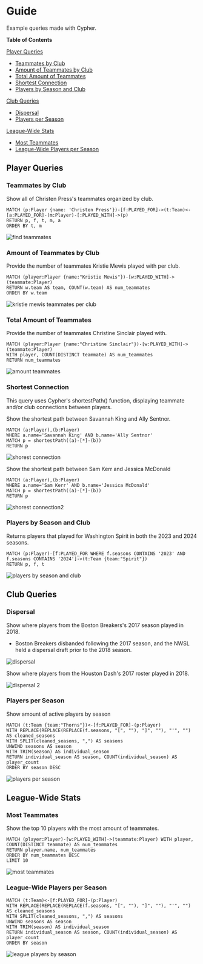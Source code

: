 # Guide

Example queries made with Cypher.

**Table of Contents**

[Player Queries](#player-queries)

- [Teammates by Club](#teammates-by-club)
- [Amount of Teammates by Club](#amount-of-teammates-by-club)
- [Total Amount of Teammates](#total-amount-of-teammates)
- [Shortest Connection](#shortest-connection)
- [Players by Season and Club](#players-by-season-and-club)

[Club Queries](#club-queries)

- [Dispersal](#dispersal)
- [Players per Season](#players-per-season)

[League-Wide Stats](#league-wide-stats)

- [Most Teammates](#most-teammates)
- [League-Wide Players per Season](#league-wide-players-per-season)

## Player Queries

### Teammates by Club

Show all of Christen Press's teammates organized by club.

```
MATCH (p:Player {name: 'Christen Press'})-[f:PLAYED_FOR]->(t:Team)<-[a:PLAYED_FOR]-(m:Player)-[:PLAYED_WITH]->(p)
RETURN p, f, t, m, a
ORDER BY t, m
```

![find teammates](./example-images/find-teammates.png)

### Amount of Teammates by Club

Provide the number of teammates Kristie Mewis played with per club.

```
MATCH (player:Player {name:"Kristie Mewis"})-[w:PLAYED_WITH]->(teammate:Player)
RETURN w.team AS team, COUNT(w.team) AS num_teammates
ORDER BY w.team
```

![kristie mewis teammates per club](./example-images/kristie-mewis-teammates.png)

### Total Amount of Teammates

Provide the number of teammates Christine Sinclair played with.

```
MATCH (player:Player {name:"Christine Sinclair"})-[w:PLAYED_WITH]->(teammate:Player)
WITH player, COUNT(DISTINCT teammate) AS num_teammates
RETURN num_teammates
```

![amount teammates](./example-images/amount-teammates.png)

### Shortest Connection

This query uses Cypher's shortestPath() function, displaying teammate and/or club connections between players.

Show the shortest path between Savannah King and Ally Sentnor.

```
MATCH (a:Player),(b:Player)
WHERE a.name='Savannah King' AND b.name='Ally Sentnor'
MATCH p = shortestPath((a)-[*]-(b))
RETURN p
```

![shorest connection](./example-images/shortest-connection.png)

Show the shortest path between Sam Kerr and Jessica McDonald

```
MATCH (a:Player),(b:Player)
WHERE a.name='Sam Kerr' AND b.name='Jessica McDonald'
MATCH p = shortestPath((a)-[*]-(b))
RETURN p
```

![shorest connection2](./example-images/shortest-connection-2.png)

### Players by Season and Club

Returns players that played for Washington Spirit in both the 2023 and 2024 seasons.

```
MATCH (p:Player)-[f:PLAYED_FOR WHERE f.seasons CONTAINS '2023' AND f.seasons CONTAINS '2024']->(t:Team {team:"Spirit"})
RETURN p, f, t
```

![players by season and club](./example-images/players-by-season.png)

## Club Queries

### Dispersal

Show where players from the Boston Breakers's 2017 season played in 2018.

- Boston Breakers disbanded following the 2017 season, and the NWSL held a dispersal draft prior to the 2018 season.

![dispersal](./example-images/dispersal.png)

Show where players from the Houston Dash's 2017 roster played in 2018.

![dispersal 2](./example-images/dispersal-2.png)

### Players per Season

Show amount of active players by season

```
MATCH (t:Team {team:"Thorns"})<-[f:PLAYED_FOR]-(p:Player)
WITH REPLACE(REPLACE(REPLACE(f.seasons, "[", ""), "]", ""), "'", "") AS cleaned_seasons
WITH SPLIT(cleaned_seasons, ",") AS seasons
UNWIND seasons AS season
WITH TRIM(season) AS individual_season
RETURN individual_season AS season, COUNT(individual_season) AS player_count
ORDER BY season DESC
```

![players per season](./example-images/players-per-season.png)

## League-Wide Stats

### Most Teammates

Show the top 10 players with the most amount of teammates.

```
MATCH (player:Player)-[w:PLAYED_WITH]->(teammate:Player) WITH player, COUNT(DISTINCT teammate) AS num_teammates
RETURN player.name, num_teammates
ORDER BY num_teammates DESC
LIMIT 10
```

![most teammates](./example-images/most-teammates.png)

### League-Wide Players per Season

```
MATCH (t:Team)<-[f:PLAYED_FOR]-(p:Player)
WITH REPLACE(REPLACE(REPLACE(f.seasons, "[", ""), "]", ""), "'", "") AS cleaned_seasons
WITH SPLIT(cleaned_seasons, ",") AS seasons
UNWIND seasons AS season
WITH TRIM(season) AS individual_season
RETURN individual_season AS season, COUNT(individual_season) AS player_count
ORDER BY season
```

![league players by season](./example-images/league-players-per-season.png)
